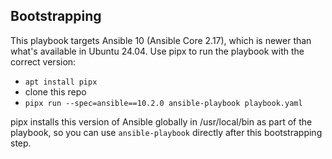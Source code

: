 ## Bootstrapping

This playbook targets Ansible 10 (Ansible Core 2.17), which is newer than what's available in Ubuntu 24.04. Use pipx to run the playbook with the correct version:

- `apt install pipx`
- clone this repo
- `pipx run --spec=ansible==10.2.0 ansible-playbook playbook.yaml`

pipx installs this version of Ansible globally in /usr/local/bin as part of the playbook, so you can use `ansible-playbook` directly after this bootstrapping step.
